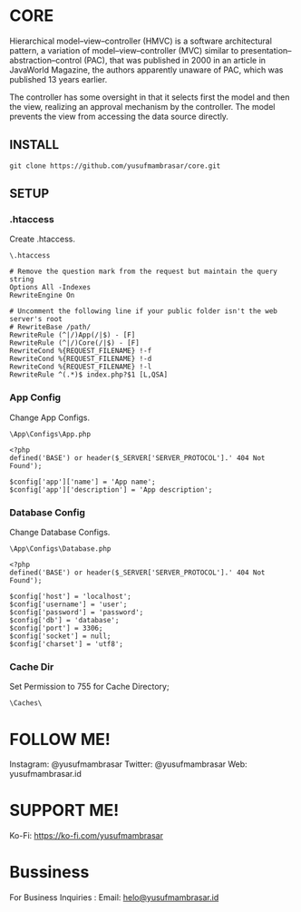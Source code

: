 # CORE

Hierarchical model–view–controller (HMVC) is a software architectural pattern, a variation of model–view–controller (MVC) similar to presentation–abstraction–control (PAC), that was published in 2000 in an article in JavaWorld Magazine, the authors apparently unaware of PAC, which was published 13 years earlier.

The controller has some oversight in that it selects first the model and then the view, realizing an approval mechanism by the controller. The model prevents the view from accessing the data source directly.

## INSTALL

```
git clone https://github.com/yusufmambrasar/core.git
```

## SETUP

### .htaccess ###

Create .htaccess.

```
\.htaccess
```

```
# Remove the question mark from the request but maintain the query string
Options All -Indexes
RewriteEngine On

# Uncomment the following line if your public folder isn't the web server's root
# RewriteBase /path/
RewriteRule (^|/)App(/|$) - [F]
RewriteRule (^|/)Core(/|$) - [F]
RewriteCond %{REQUEST_FILENAME} !-f
RewriteCond %{REQUEST_FILENAME} !-d
RewriteCond %{REQUEST_FILENAME} !-l
RewriteRule ^(.*)$ index.php?$1 [L,QSA]
```

### App Config ###

Change App Configs.

```
\App\Configs\App.php
```

```
<?php
defined('BASE') or header($_SERVER['SERVER_PROTOCOL'].' 404 Not Found');

$config['app']['name'] = 'App name';
$config['app']['description'] = 'App description';
```

### Database Config ###

Change Database Configs.

```
\App\Configs\Database.php
```

```
<?php
defined('BASE') or header($_SERVER['SERVER_PROTOCOL'].' 404 Not Found');

$config['host'] = 'localhost';
$config['username'] = 'user';
$config['password'] = 'password';
$config['db'] = 'database';
$config['port'] = 3306;
$config['socket'] = null;
$config['charset'] = 'utf8';
```

### Cache Dir ###

Set Permission to 755 for Cache Directory;

```
\Caches\
```

# FOLLOW ME! #
Instagram: @yusufmambrasar
Twitter: @yusufmambrasar
Web: yusufmambrasar.id

# SUPPORT ME! #
Ko-Fi: https://ko-fi.com/yusufmambrasar

# Bussiness #
For Business Inquiries :
Email: helo@yusufmambrasar.id